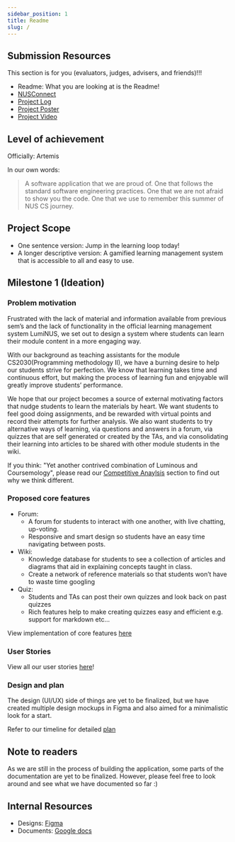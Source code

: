 ```yaml
---
sidebar_position: 1
title: Readme
slug: /
---
```


## **Submission Resources**

This section is for you (evaluators, judges, advisers, and friends)!!!

- Readme: What you are looking at is the Readme!
- [NUSConnect](https://nus-connect.vercel.app/)
- [Project Log](ProjectLog)
- [Project Poster](https://raw.githubusercontent.com/notawakestudio/NUSConnect/main/public/NotAwake.png)
- [Project Video](https://www.youtube.com/watch?v=jXnn7Yx96TU)

## **Level of achievement**

Officially: Artemis

In our own words:
> A software application that we are proud of. One that follows the standard software engineering practices. One that we are not afraid to show you the code. One that we use to remember this summer of NUS CS journey.

## **Project Scope**

- One sentence version: Jump in the learning loop today!
- A longer descriptive version: A gamified learning management system that is
  accessible to all and easy to use.

## **Milestone 1 (Ideation)**

### Problem motivation

Frustrated with the lack of material and information available from previous
sem’s and the lack of functionality in the official learning management system
LumiNUS, we set out to design a system where students can learn their module
content in a more engaging way.

With our background as teaching assistants for the module CS2030(Programming
methodology II), we have a burning desire to help our students strive for
perfection. We know that learning takes time and continuous effort, but making
the process of learning fun and enjoyable will greatly improve students’
performance.

We hope that our project becomes a source of external motivating factors that
nudge students to learn the materials by heart. We want students to feel good
doing assignments, and be rewarded with virtual points and record their attempts
for further analysis. We also want students to try alternative ways of learning,
via questions and answers in a forum, via quizzes that are self generated or
created by the TAs, and via consolidating their learning into articles to be
shared with other module students in the wiki.

If you think: "Yet another contrived combination of Luminous and Coursemology", please read our [Competitive Anaylsis](CompetitiveAnalysis) section to find out why we think different.
### Proposed core features

- Forum:
  - A forum for students to interact with one another, with live chatting,
    up-voting.
  - Responsive and smart design so students have an easy time navigating between
    posts.
- Wiki:
  - Knowledge database for students to see a collection of articles and diagrams
    that aid in explaining concepts taught in class.
  - Create a network of reference materials so that students won’t have to waste
    time googling
- Quiz:
  - Students and TAs can post their own quizzes and look back on past quizzes
  - Rich features help to make creating quizzes easy and efficient e.g. support
    for markdown etc...

View implementation of core features [here](DeveloperGuide#quiz)

### User Stories

View all our user stories [here](DeveloperGuide#user-stories)!

### Design and plan

The design (UI/UX) side of things are yet to be finalized, but we have created
multiple design mockups in Figma and also aimed for a minimalistic look for a
start.

Refer to our timeline for detailed [plan](Timeline)

## **Note to readers**

As we are still in the process of building the application, some parts of the
documentation are yet to be finalized. However, please feel free to look around
and see what we have documented so far :)

## **Internal Resources**

- Designs:
  [Figma](https://www.figma.com/file/G0ajAThyYnljoAg9M25ahR/Not-Awake-team-library?node-id=0%3A1)
- Documents:
  [Google docs](https://docs.google.com/document/d/1gVK1er13XGxM9K4T8hWutoqQm9WUkyBN_oKn4uAAlRk/edit)
